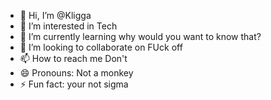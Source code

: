 - 👋 Hi, I’m @Kligga
- 👀 I’m interested in Tech
- 🌱 I’m currently learning why would you want to know that?
- 💞️ I’m looking to collaborate on FUck off
- 📫 How to reach me Don't
- 😄 Pronouns: Not a monkey
- ⚡ Fun fact: your not sigma

<!---
Kligga/Kligga is a ✨ special ✨ repository because its `README.md` (this file) appears on your GitHub profile.
You can click the Preview link to take a look at your changes.
--->
